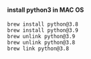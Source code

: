 
#### install python3 in MAC OS
```
brew install python@3.8       
brew install python@3.9       
brew unlink python@3.9     
brew unlink python@3.8      
brew link python@3.8    
```
